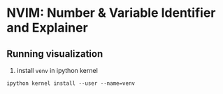 # NVIM: Number & Variable Identifier and Explainer

## Running visualization
1. install `venv` in ipython kernel
```
ipython kernel install --user --name=venv
```